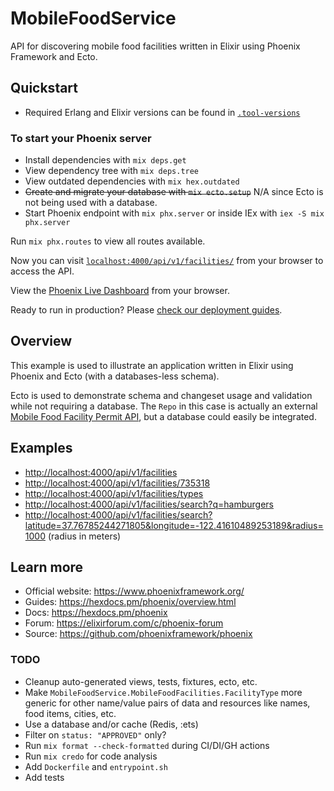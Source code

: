 # MobileFoodService

API for discovering mobile food facilities written in Elixir using Phoenix Framework and Ecto.

## Quickstart

* Required Erlang and Elixir versions can be found in [`.tool-versions`](.tool-versions)

### To start your Phoenix server

* Install dependencies with `mix deps.get`
* View dependency tree with `mix deps.tree`
* View outdated dependencies with `mix hex.outdated`
* ~~Create and migrate your database with `mix ecto.setup`~~ N/A since Ecto is not being used with a database.
* Start Phoenix endpoint with `mix phx.server` or inside IEx with `iex -S mix phx.server`

Run `mix phx.routes` to view all routes available.

Now you can visit [`localhost:4000/api/v1/facilities/`](http://localhost:4000/api/v1/facilities/) from your browser to access the API.

View the [Phoenix Live Dashboard](http://localhost:4000/dashboard) from your browser.

Ready to run in production? Please [check our deployment guides](https://hexdocs.pm/phoenix/deployment.html).

## Overview

This example is used to illustrate an application written in Elixir using Phoenix and Ecto (with a databases-less schema).

Ecto is used to demonstrate schema and changeset usage and validation while not requiring a database. The `Repo` in this case is actually an external [Mobile Food Facility Permit API](https://data.sfgov.org/resource/rqzj-sfat.json), but a database could easily be integrated.

## Examples

* <http://localhost:4000/api/v1/facilities>
* <http://localhost:4000/api/v1/facilities/735318>
* <http://localhost:4000/api/v1/facilities/types>
* <http://localhost:4000/api/v1/facilities/search?q=hamburgers>
* <http://localhost:4000/api/v1/facilities/search?latitude=37.76785244271805&longitude=-122.41610489253189&radius=1000>
(radius in meters)

## Learn more

* Official website: <https://www.phoenixframework.org/>
* Guides: <https://hexdocs.pm/phoenix/overview.html>
* Docs: <https://hexdocs.pm/phoenix>
* Forum: <https://elixirforum.com/c/phoenix-forum>
* Source: <https://github.com/phoenixframework/phoenix>

### TODO

* Cleanup auto-generated views, tests, fixtures, ecto, etc.
* Make `MobileFoodService.MobileFoodFacilities.FacilityType` more generic for other name/value pairs of data and resources like names, food items, cities, etc.
* Use a database and/or cache (Redis, :ets)
* Filter on `status: "APPROVED"` only?
* Run `mix format --check-formatted` during CI/DI/GH actions
* Run `mix credo` for code analysis
* Add `Dockerfile` and `entrypoint.sh`
* Add tests
